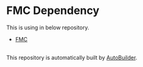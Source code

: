 # FMC Dependency
This is using in below repository.
* [FMC](https://github.com/bella2391/FMC)<br><br>

This repository is automatically built by [AutoBuilder](https://github.com/bella2391/Jar-AutoBuildAndPusher).